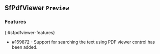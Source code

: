 ## SfPdfViewer `Preview`

### Features
{:#sfpdfviewer-features}

* \#169872 - Support for searching the text using PDF viewer control has been added. 